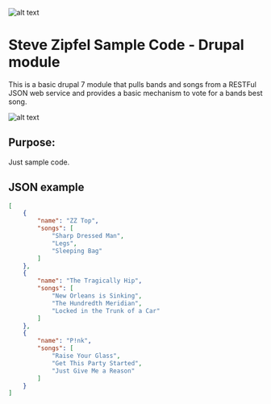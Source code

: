 ![alt text](https://studiosixthirteen.com/images/sst-logo.png "Studio Six Thirteen")
# Steve Zipfel Sample Code - Drupal module

This is a basic drupal 7 module that pulls bands and songs from a RESTFul JSON web service
and provides a basic mechanism to vote for a bands best song.

![alt text](http://webrepublic.ca/drupal_sample_module/screenshot.png "Screen Shot of vote screen")

## Purpose:

Just sample code.

## JSON example
```json
[
    {
        "name": "ZZ Top",
        "songs": [
            "Sharp Dressed Man",
            "Legs",
            "Sleeping Bag"
        ]
    },
    {
        "name": "The Tragically Hip",
        "songs": [
            "New Orleans is Sinking",
            "The Hundredth Meridian",
            "Locked in the Trunk of a Car"
        ]
    },
    {
        "name": "P!nk",
        "songs": [
            "Raise Your Glass",
            "Get This Party Started",
            "Just Give Me a Reason"
        ]
    }
]
```
